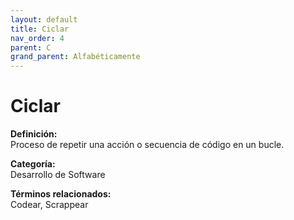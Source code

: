 ```yaml
---
layout: default
title: Ciclar
nav_order: 4
parent: C
grand_parent: Alfabéticamente
---
```


# Ciclar

**Definición:**  
Proceso de repetir una acción o secuencia de código en un bucle.

**Categoría:**  
Desarrollo de Software  

  


**Términos relacionados:**  
Codear, Scrappear
